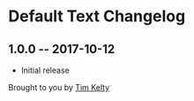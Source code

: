 # Default Text Changelog

## 1.0.0 -- 2017-10-12

* Initial release

Brought to you by [Tim Kelty](https://github.com/timkelty)
